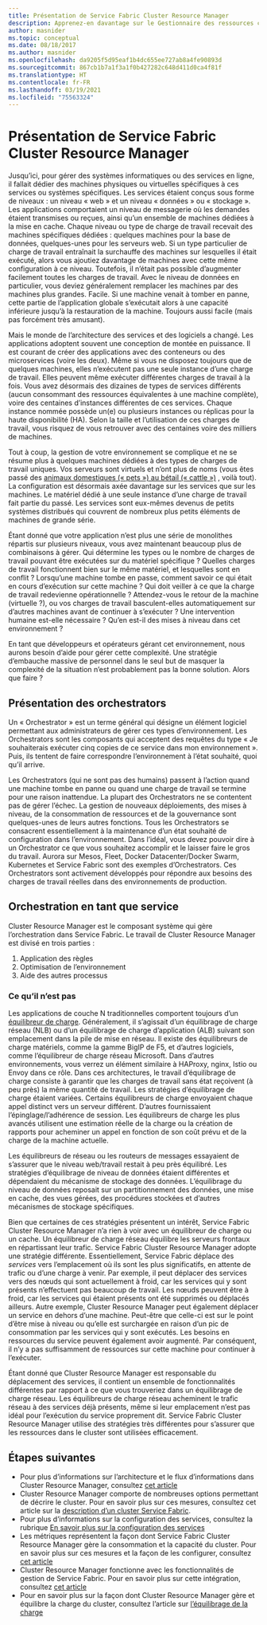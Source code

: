 ```yaml
---
title: Présentation de Service Fabric Cluster Resource Manager
description: Apprenez-en davantage sur le Gestionnaire des ressources clusters Service Fabric, un moyen de gérer l’orchestration des services de votre application.
author: masnider
ms.topic: conceptual
ms.date: 08/18/2017
ms.author: masnider
ms.openlocfilehash: da9205f5d95eaf1b4dc655ee727ab8a4fe90893d
ms.sourcegitcommit: 867cb1b7a1f3a1f0b427282c648d411d0ca4f81f
ms.translationtype: HT
ms.contentlocale: fr-FR
ms.lasthandoff: 03/19/2021
ms.locfileid: "75563324"
---
```

# <a name="introducing-the-service-fabric-cluster-resource-manager"></a>Présentation de Service Fabric Cluster Resource Manager
Jusqu’ici, pour gérer des systèmes informatiques ou des services en ligne, il fallait dédier des machines physiques ou virtuelles spécifiques à ces services ou systèmes spécifiques. Les services étaient conçus sous forme de niveaux : un niveau « web » et un niveau « données » ou « stockage ». Les applications comportaient un niveau de messagerie où les demandes étaient transmises ou reçues, ainsi qu’un ensemble de machines dédiées à la mise en cache. Chaque niveau ou type de charge de travail recevait des machines spécifiques dédiées : quelques machines pour la base de données, quelques-unes pour les serveurs web. Si un type particulier de charge de travail entraînait la surchauffe des machines sur lesquelles il était exécuté, alors vous ajoutiez davantage de machines avec cette même configuration à ce niveau. Toutefois, il n’était pas possible d’augmenter facilement toutes les charges de travail. Avec le niveau de données en particulier, vous deviez généralement remplacer les machines par des machines plus grandes. Facile. Si une machine venait à tomber en panne, cette partie de l’application globale s’exécutait alors à une capacité inférieure jusqu’à la restauration de la machine. Toujours aussi facile (mais pas forcément très amusant).

Mais le monde de l’architecture des services et des logiciels a changé. Les applications adoptent souvent une conception de montée en puissance. Il est courant de créer des applications avec des conteneurs ou des microservices (voire les deux). Même si vous ne disposez toujours que de quelques machines, elles n’exécutent pas une seule instance d’une charge de travail. Elles peuvent même exécuter différentes charges de travail à la fois. Vous avez désormais des dizaines de types de services différents (aucun consommant des ressources équivalentes à une machine complète), voire des centaines d’instances différentes de ces services. Chaque instance nommée possède un(e) ou plusieurs instances ou réplicas pour la haute disponibilité (HA). Selon la taille et l’utilisation de ces charges de travail, vous risquez de vous retrouver avec des centaines voire des milliers de machines. 

Tout à coup, la gestion de votre environnement se complique et ne se résume plus à quelques machines dédiées à des types de charges de travail uniques. Vos serveurs sont virtuels et n’ont plus de noms (vous êtes passé des [animaux domestiques (« pets ») au bétail (« cattle »)](https://www.slideshare.net/randybias/architectures-for-open-and-scalable-clouds/20) , voilà tout). La configuration est désormais axée davantage sur les services que sur les machines. Le matériel dédié à une seule instance d’une charge de travail fait partie du passé. Les services sont eux-mêmes devenus de petits systèmes distribués qui couvrent de nombreux plus petits éléments de machines de grande série.

Étant donné que votre application n’est plus une série de monolithes répartis sur plusieurs niveaux, vous avez maintenant beaucoup plus de combinaisons à gérer. Qui détermine les types ou le nombre de charges de travail pouvant être exécutées sur du matériel spécifique ? Quelles charges de travail fonctionnent bien sur le même matériel, et lesquelles sont en conflit ? Lorsqu’une machine tombe en passe, comment savoir ce qui était en cours d’exécution sur cette machine ? Qui doit veiller à ce que la charge de travail redevienne opérationnelle ? Attendez-vous le retour de la machine (virtuelle ?), ou vos charges de travail basculent-elles automatiquement sur d’autres machines avant de continuer à s’exécuter ? Une intervention humaine est-elle nécessaire ? Qu’en est-il des mises à niveau dans cet environnement ?

En tant que développeurs et opérateurs gérant cet environnement, nous aurons besoin d’aide pour gérer cette complexité. Une stratégie d’embauche massive de personnel dans le seul but de masquer la complexité de la situation n’est probablement pas la bonne solution. Alors que faire ?

## <a name="introducing-orchestrators"></a>Présentation des orchestrators
Un « Orchestrator » est un terme général qui désigne un élément logiciel permettant aux administrateurs de gérer ces types d’environnement. Les Orchestrators sont les composants qui acceptent des requêtes du type « Je souhaiterais exécuter cinq copies de ce service dans mon environnement ». Puis, ils tentent de faire correspondre l’environnement à l’état souhaité, quoi qu’il arrive.

Les Orchestrators (qui ne sont pas des humains) passent à l’action quand une machine tombe en panne ou quand une charge de travail se termine pour une raison inattendue. La plupart des Orchestrators ne se contentent pas de gérer l’échec. La gestion de nouveaux déploiements, des mises à niveau, de la consommation de ressources et de la gouvernance sont quelques-unes de leurs autres fonctions. Tous les Orchestrators se consacrent essentiellement à la maintenance d’un état souhaité de configuration dans l’environnement. Dans l’idéal, vous devez pouvoir dire à un Orchestrator ce que vous souhaitez accomplir et le laisser faire le gros du travail. Aurora sur Mesos, Fleet, Docker Datacenter/Docker Swarm, Kubernetes et Service Fabric sont des exemples d’Orchestrators. Ces Orchestrators sont activement développés pour répondre aux besoins des charges de travail réelles dans des environnements de production. 

## <a name="orchestration-as-a-service"></a>Orchestration en tant que service
Cluster Resource Manager est le composant système qui gère l’orchestration dans Service Fabric. Le travail de Cluster Resource Manager est divisé en trois parties :

1. Application des règles
2. Optimisation de l’environnement
3. Aide des autres processus

### <a name="what-it-isnt"></a>Ce qu’il n’est pas
Les applications de couche N traditionnelles comportent toujours d’un [équilibreur de charge](https://en.wikipedia.org/wiki/Load_balancing_(computing)). Généralement, il s’agissait d’un équilibrage de charge réseau (NLB) ou d’un équilibrage de charge d’application (ALB) suivant son emplacement dans la pile de mise en réseau. Il existe des équilibreurs de charge matériels, comme la gamme BigIP de F5, et d’autres logiciels, comme l’équilibreur de charge réseau Microsoft. Dans d’autres environnements, vous verrez un élément similaire à HAProxy, nginx, Istio ou Envoy dans ce rôle. Dans ces architectures, le travail d’équilibrage de charge consiste à garantir que les charges de travail sans état reçoivent (à peu près) la même quantité de travail. Les stratégies d’équilibrage de charge étaient variées. Certains équilibreurs de charge envoyaient chaque appel distinct vers un serveur différent. D’autres fournissaient l’épinglage/l’adhérence de session. Les équilibreurs de charge les plus avancés utilisent une estimation réelle de la charge ou la création de rapports pour acheminer un appel en fonction de son coût prévu et de la charge de la machine actuelle.

Les équilibreurs de réseau ou les routeurs de messages essayaient de s’assurer que le niveau web/travail restait à peu près équilibré. Les stratégies d’équilibrage de niveau de données étaient différentes et dépendaient du mécanisme de stockage des données. L’équilibrage du niveau de données reposait sur un partitionnement des données, une mise en cache, des vues gérées, des procédures stockées et d’autres mécanismes de stockage spécifiques.

Bien que certaines de ces stratégies présentent un intérêt, Service Fabric Cluster Resource Manager n’a rien à voir avec un équilibreur de charge ou un cache. Un équilibreur de charge réseau équilibre les serveurs frontaux en répartissant leur trafic. Service Fabric Cluster Resource Manager adopte une stratégie différente. Essentiellement, Service Fabric déplace des *services* vers l’emplacement où ils sont les plus significatifs, en attente de trafic ou d’une charge à venir. Par exemple, il peut déplacer des services vers des nœuds qui sont actuellement à froid, car les services qui y sont présents n’effectuent pas beaucoup de travail. Les nœuds peuvent être à froid, car les services qui étaient présents ont été supprimés ou déplacés ailleurs. Autre exemple, Cluster Resource Manager peut également déplacer un service en dehors d’une machine. Peut-être que celle-ci est sur le point d’être mise à niveau ou qu’elle est surchargée en raison d’un pic de consommation par les services qui y sont exécutés. Les besoins en ressources du service peuvent également avoir augmenté. Par conséquent, il n’y a pas suffisamment de ressources sur cette machine pour continuer à l’exécuter. 

Étant donné que Cluster Resource Manager est responsable du déplacement des services, il contient un ensemble de fonctionnalités différentes par rapport à ce que vous trouveriez dans un équilibrage de charge réseau. Les équilibreurs de charge réseau acheminent le trafic réseau à des services déjà présents, même si leur emplacement n’est pas idéal pour l’exécution du service proprement dit. Service Fabric Cluster Resource Manager utilise des stratégies très différentes pour s’assurer que les ressources dans le cluster sont utilisées efficacement.

## <a name="next-steps"></a>Étapes suivantes
- Pour plus d’informations sur l’architecture et le flux d’informations dans Cluster Resource Manager, consultez [cet article](service-fabric-cluster-resource-manager-architecture.md)
- Cluster Resource Manager comporte de nombreuses options permettant de décrire le cluster. Pour en savoir plus sur ces mesures, consultez cet article sur la [description d’un cluster Service Fabric](service-fabric-cluster-resource-manager-cluster-description.md).
- Pour plus d’informations sur la configuration des services, consultez la rubrique [En savoir plus sur la configuration des services](service-fabric-cluster-resource-manager-configure-services.md)
- Les métriques représentent la façon dont Service Fabric Cluster Resource Manager gère la consommation et la capacité du cluster. Pour en savoir plus sur ces mesures et la façon de les configurer, consultez [cet article](service-fabric-cluster-resource-manager-metrics.md)
- Cluster Resource Manager fonctionne avec les fonctionnalités de gestion de Service Fabric. Pour en savoir plus sur cette intégration, consultez [cet article](service-fabric-cluster-resource-manager-management-integration.md)
- Pour en savoir plus sur la façon dont Cluster Resource Manager gère et équilibre la charge du cluster, consultez l’article sur [l’équilibrage de la charge](service-fabric-cluster-resource-manager-balancing.md)
